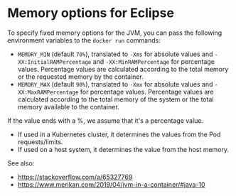 <!--
 ~ SPDX-FileCopyrightText: Copyright DB InfraGO AG and contributors
 ~ SPDX-License-Identifier: Apache-2.0
 -->

# Memory options for Eclipse

To specify fixed memory options for the JVM, you can pass the following
environment variables to the `docker run` commands:

- `MEMORY_MIN` (default `70%`), translated to `-Xms` for absolute values and
  `-XX:InitialRAMPercentage` and `-XX:MinRAMPercentage` for percentage values.
  Percentage values are calculated according to the total memory or the
  requested memory by the container.
- `MEMORY_MAX` (default `90%`), translated to `-Xmx` for absolute values and
  `-XX:MaxRAMPercentage` for percentage values. Percentage values are
  calculated according to the total memory of the system or the total memory
  available to the container.

If the value ends with a %, we assume that it's a percentage value.

- If used in a Kubernetes cluster, it determines the values from the Pod
  requests/limits.
- If used on a host system, it determines the value from the host memory.

See also:

- https://stackoverflow.com/a/65327769
- https://www.merikan.com/2019/04/jvm-in-a-container/#java-10
